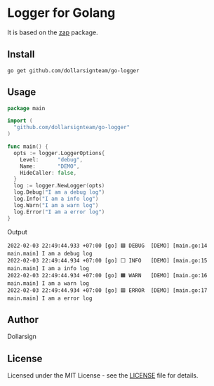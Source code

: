 # Logger for Golang

It is based on the [zap][1] package.

## Install

```shell
go get github.com/dollarsignteam/go-logger
```

## Usage

```go
package main

import (
  "github.com/dollarsignteam/go-logger"
)

func main() {
  opts := logger.LoggerOptions{
    Level:      "debug",
    Name:       "DEMO",
    HideCaller: false,
  }
  log := logger.NewLogger(opts)
  log.Debug("I am a debug log")
  log.Info("I am a info log")
  log.Warn("I am a warn log")
  log.Error("I am a error log")
}
```

Output

```shell
2022-02-03 22:49:44.933 +07:00 [go] 🟪 DEBUG  [DEMO] [main.go:14 main.main] I am a debug log
2022-02-03 22:49:44.934 +07:00 [go] ⬜️ INFO   [DEMO] [main.go:15 main.main] I am a info log
2022-02-03 22:49:44.934 +07:00 [go] 🟧 WARN   [DEMO] [main.go:16 main.main] I am a warn log
2022-02-03 22:49:44.934 +07:00 [go] 🟥 ERROR  [DEMO] [main.go:17 main.main] I am a error log
```

## Author

Dollarsign

## License

Licensed under the MIT License - see the [LICENSE][2] file for details.

[1]: https://github.com/uber-go/zap
[2]: https://github.com/dollarsignteam/go-logger/blob/main/LICENSE
